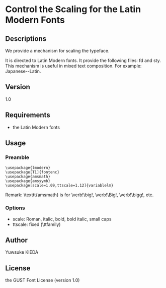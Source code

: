 # Control the Scaling for the Latin Modern Fonts

## Descriptions

We provide a mechanism for scaling the typeface.

It is directed to Latin Modern fonts.
It provide the following files: fd and sty.
This mechanism is useful in mixed text composition.
For example: Japanese--Latin.

## Version

1.0

## Requirements

 * the Latin Modern fonts

## Usage

### Preamble

```
\usepackage{lmodern}
\usepackage[T1]{fontenc}
\usepackage{amsmath}
\usepackage{amssymb}
\usepackage[scale=1.09,ttscale=1.12]{variablelm}
```

Remark: \texttt{amsmath} is for \verb!\big!, \verb!\Big!, \verb!\bigg!, etc.

### Options

 * scale: Roman, italic, bold, bold italic, small caps
 * ttscale: fixed (\ttfamily)

## Author

Yuwsuke KIEDA

## License

the GUST Font License (version 1.0)
